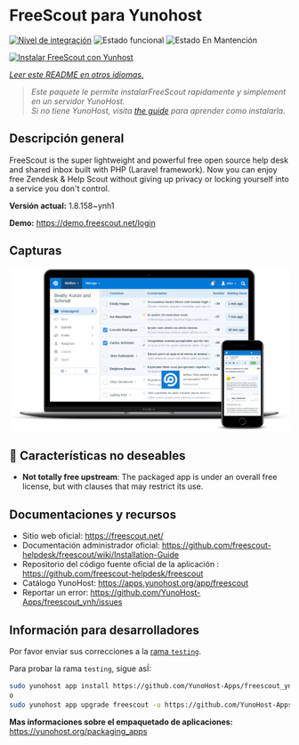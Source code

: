 <!--
Este archivo README esta generado automaticamente<https://github.com/YunoHost/apps/tree/master/tools/readme_generator>
No se debe editar a mano.
-->

# FreeScout para Yunohost

[![Nivel de integración](https://dash.yunohost.org/integration/freescout.svg)](https://ci-apps.yunohost.org/ci/apps/freescout/) ![Estado funcional](https://ci-apps.yunohost.org/ci/badges/freescout.status.svg) ![Estado En Mantención](https://ci-apps.yunohost.org/ci/badges/freescout.maintain.svg)

[![Instalar FreeScout con Yunhost](https://install-app.yunohost.org/install-with-yunohost.svg)](https://install-app.yunohost.org/?app=freescout)

*[Leer este README en otros idiomas.](./ALL_README.md)*

> *Este paquete le permite instalarFreeScout rapidamente y simplement en un servidor YunoHost.*  
> *Si no tiene YunoHost, visita [the guide](https://yunohost.org/install) para aprender como instalarla.*

## Descripción general

FreeScout is the super lightweight and powerful free open source help desk and shared inbox built with PHP (Laravel framework). Now you can enjoy free Zendesk & Help Scout without giving up privacy or locking yourself into a service you don't control.

**Versión actual:** 1.8.158~ynh1

**Demo:** <https://demo.freescout.net/login>

## Capturas

![Captura de FreeScout](./doc/screenshots/screenshot.png)

## :red_circle: Características no deseables

- **Not totally free upstream**: The packaged app is under an overall free license, but with clauses that may restrict its use.

## Documentaciones y recursos

- Sitio web oficial: <https://freescout.net/>
- Documentación administrador oficial: <https://github.com/freescout-helpdesk/freescout/wiki/Installation-Guide>
- Repositorio del código fuente oficial de la aplicación : <https://github.com/freescout-helpdesk/freescout>
- Catálogo YunoHost: <https://apps.yunohost.org/app/freescout>
- Reportar un error: <https://github.com/YunoHost-Apps/freescout_ynh/issues>

## Información para desarrolladores

Por favor enviar sus correcciones a la [rama `testing`](https://github.com/YunoHost-Apps/freescout_ynh/tree/testing).

Para probar la rama `testing`, sigue asÍ:

```bash
sudo yunohost app install https://github.com/YunoHost-Apps/freescout_ynh/tree/testing --debug
o
sudo yunohost app upgrade freescout -u https://github.com/YunoHost-Apps/freescout_ynh/tree/testing --debug
```

**Mas informaciones sobre el empaquetado de aplicaciones:** <https://yunohost.org/packaging_apps>

